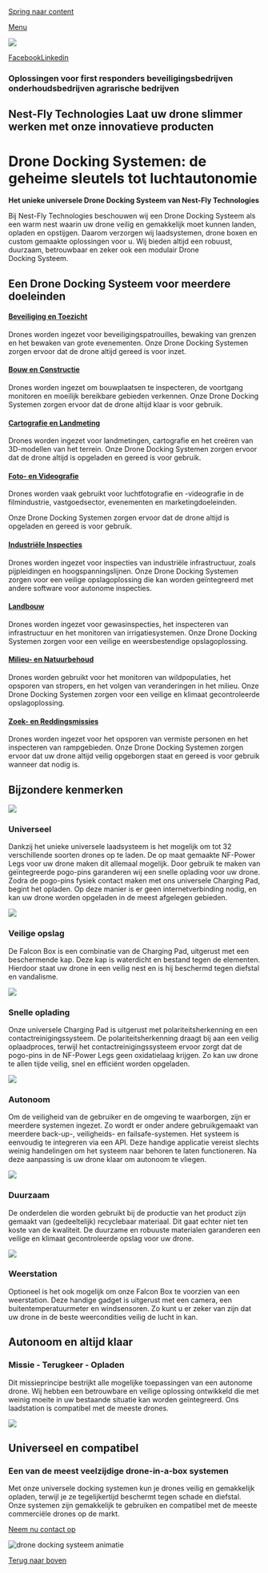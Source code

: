 [Spring naar content](https://nest-fly.com/#content)

[Menu](https://nest-fly.com/#elementor-action%3Aaction%3Dpopup%3Aopen%26settings%3DeyJpZCI6NTMyNCwidG9nZ2xlIjpmYWxzZX0%3D)

[![](https://nest-fly.com/wp-content/uploads/2023/03/Logo-Nest-Fly-Technologies-360.png)](https://nest-fly.com/)

[Facebook](https://www.facebook.com/people/Nest-Fly-Technologies/100067663297968/)[Linkedin](https://www.linkedin.com/company/nest-fly-technologies)

### Oplossingen voor  first responders   beveiligingsbedrijven   onderhoudsbedrijven   agrarische bedrijven

## Nest-Fly Technologies  Laat uw drone slimmer werken met onze innovatieve producten

# Drone Docking Systemen: de geheime sleutels tot luchtautonomie

**Het unieke universele Drone Docking Systeem van Nest-Fly Technologies**

Bij Nest-Fly Technologies beschouwen wij een Drone Docking Systeem als een warm nest waarin uw drone veilig en gemakkelijk moet kunnen landen, opladen en opstijgen. Daarom verzorgen wij laadsystemen, drone boxen en custom gemaakte oplossingen voor u. Wij bieden altijd een robuust, duurzaam, betrouwbaar en zeker ook een modulair Drone Docking Systeem.

## Een Drone Docking Systeem voor meerdere doeleinden

#### [Beveiliging en Toezicht](https://nest-fly.com/)

Drones worden ingezet voor beveiligingspatrouilles, bewaking van grenzen en het bewaken van grote evenementen. Onze Drone Docking Systemen zorgen ervoor dat de drone altijd gereed is voor inzet.

#### [Bouw en Constructie](https://nest-fly.com/)

Drones worden ingezet om bouwplaatsen te inspecteren, de voortgang monitoren en moeilijk bereikbare gebieden verkennen. Onze Drone Docking Systemen zorgen ervoor dat de drone altijd klaar is voor gebruik.

#### [Cartografie en Landmeting](https://nest-fly.com/)

Drones worden ingezet voor landmetingen, cartografie en het creëren van 3D-modellen van het terrein. Onze Drone Docking Systemen zorgen ervoor dat de drone altijd is opgeladen en gereed is voor gebruik.

#### [Foto- en Videografie](https://nest-fly.com/)

Drones worden vaak gebruikt voor luchtfotografie en -videografie in de filmindustrie, vastgoedsector, evenementen en marketingdoeleinden.

Onze Drone Docking Systemen zorgen ervoor dat de drone altijd is opgeladen en gereed is voor gebruik.

#### [Industriële Inspecties](https://nest-fly.com/)

Drones worden ingezet voor inspecties van industriële infrastructuur, zoals pijpleidingen en hoogspanningslijnen. Onze Drone Docking Systemen zorgen voor een veilige opslagoplossing die kan worden geïntegreerd met andere software voor autonome inspecties.

#### [Landbouw](https://nest-fly.com/)

Drones worden ingezet voor gewasinspecties, het inspecteren van infrastructuur en het monitoren van irrigatiesystemen. Onze Drone Docking Systemen zorgen voor een veilige en weersbestendige opslagoplossing.

#### [Milieu- en Natuurbehoud](https://nest-fly.com/)

Drones worden gebruikt voor het monitoren van wildpopulaties, het opsporen van stropers, en het volgen van veranderingen in het milieu. Onze Drone Docking Systemen zorgen voor een veilige en klimaat gecontroleerde opslagoplossing.

#### [Zoek- en Reddingsmissies](https://nest-fly.com/)

Drones worden ingezet voor het opsporen van vermiste personen en het inspecteren van rampgebieden. Onze Drone Docking Systemen zorgen ervoor dat uw drone altijd veilig opgeborgen staat en gereed is voor gebruik wanneer dat nodig is.

## Bijzondere kenmerken

![](https://nest-fly.com/wp-content/uploads/2023/03/autonom-start-land.svg)

### Universeel

Dankzij het unieke universele laadsysteem is het mogelijk om tot 32 verschillende soorten drones op te laden. De op maat gemaakte NF-Power Legs voor uw drone maken dit allemaal mogelijk. Door gebruik te maken van geïntegreerde pogo-pins garanderen wij een snelle oplading voor uw drone. Zodra de pogo-pins fysiek contact maken met ons universele Charging Pad, begint het opladen. Op deze manier is er geen internetverbinding nodig, en kan uw drone worden opgeladen in de meest afgelegen gebieden.

![](https://nest-fly.com/wp-content/uploads/2023/03/std-droneinbox.svg)

### Veilige opslag

De Falcon Box is een combinatie van de Charging Pad, uitgerust met een beschermende kap. Deze kap is waterdicht en bestand tegen de elementen. Hierdoor staat uw drone in een veilig nest en is hij beschermd tegen diefstal en vandalisme.

![](https://nest-fly.com/wp-content/uploads/2023/03/charging-2.svg)

### Snelle oplading

Onze universele Charging Pad is uitgerust met polariteitsherkenning en een contactreinigingssysteem. De polariteitsherkenning draagt bij aan een veilig oplaadproces, terwijl het contactreinigingssysteem ervoor zorgt dat de pogo-pins in de NF-Power Legs geen oxidatielaag krijgen. Zo kan uw drone te allen tijde veilig, snel en efficiënt worden opgeladen.

![](https://nest-fly.com/wp-content/uploads/2023/03/24-7.svg)

### Autonoom

Om de veiligheid van de gebruiker en de omgeving te waarborgen, zijn er meerdere systemen ingezet. Zo wordt er onder andere gebruikgemaakt van meerdere back-up-, veiligheids- en failsafe-systemen. Het systeem is eenvoudig te integreren via een API. Deze handige applicatie vereist slechts weinig handelingen om het systeem naar behoren te laten functioneren. Na deze aanpassing is uw drone klaar om autonoom te vliegen.

![](https://nest-fly.com/wp-content/uploads/Nestfly-oeko.svg)

### Duurzaam

De onderdelen die worden gebruikt bij de productie van het product zijn gemaakt van (gedeeltelijk) recyclebaar materiaal. Dit gaat echter niet ten koste van de kwaliteit. De duurzame en robuuste materialen garanderen een veilige en klimaat gecontroleerde opslag voor uw drone.

![](https://nest-fly.com/wp-content/uploads/weerstation.svg)

### Weerstation

Optioneel is het ook mogelijk om onze Falcon Box te voorzien van een weerstation. Deze handige gadget is uitgerust met een camera, een buitentemperatuurmeter en windsensoren. Zo kunt u er zeker van zijn dat uw drone in de beste weercondities veilig de lucht in kan.

## Autonoom en altijd klaar

### Missie - Terugkeer - Opladen

Dit missieprincipe bestrijkt alle mogelijke toepassingen van een autonome drone. Wij hebben een betrouwbare en veilige oplossing ontwikkeld die met weinig moeite in uw bestaande situatie kan worden geïntegreerd. Ons laadstation is compatibel met de meeste drones.

![](https://nest-fly.com/wp-content/uploads/2023/03/Nest-flay-drone-start-fly-loop-smal2.gif)

## Universeel en compatibel

### Een van de meest veelzijdige drone-in-a-box systemen

Met onze universele docking systemen kun je drones veilig en gemakkelijk opladen, terwijl je ze tegelijkertijd beschermt tegen schade en diefstal. Onze systemen zijn gemakkelijk te gebruiken en compatibel met de meeste commerciële drones op de markt.

[Neem nu contact op](https://nest-fly.com/contact/)

![drone docking systeem animatie](https://nest-fly.com/wp-content/uploads/nestfly_box-02.gif)

[Terug naar boven](https://nest-fly.com/#)